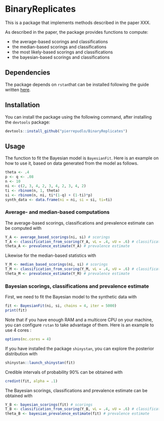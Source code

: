# BinaryReplicates

This is a package that implements methods described in the paper XXX.

As described in the paper, the package provides functions to compute:

- the average-based scorings and classifications
- the median-based scorings and classifications
- the most likely-based scorings and classifications
- the bayesian-based scorings and classifications


## Dependencies

The package depends on `rstan`that can be installed following the guide written [here](https://github.com/stan-dev/rstan/wiki/RStan-Getting-Started).


## Installation

You can install the package using the following command, after installing the `devtools` package:

```r
devtools::install_github("pierrepudlo/BinaryReplicates")
```

## Usage

The function to fit the Bayesian model is `BayesianFit`.
Here is an example on how to use it, based on data generated from the model
as follows.

```r
theta <- .4
p <- q <- .08
n <- 10
ni <- c(2, 3, 4, 2, 3, 4, 2, 3, 4, 2)
ti <- rbinom(n, 1, theta)
si <- rbinom(n, ni, ti*(1-q) + (1-ti)*p)
synth_data <- data.frame(ni = ni, si = si, ti=ti)
```

### Average- and median-based computations

The average-based scorings, classifications and prevalence estimate can be computed with

```r
Y_A <- average_based_scorings(ni, si) # scorings
T_A <- classification_from_scoring(Y_A, vL = .4, vU = .6) # classifications
theta_A <- prevalence_estimate(Y_A) # prevalence estimate
```

Likewise for the median-based statistics with

```r
Y_M <- median_based_scorings(ni, si) # scorings
T_M <- classification_from_scoring(Y_M, vL = .4, vU = .6) # classifications
theta_M <- prevalence_estimate(Y_M) # prevalence estimate
```

### Bayesian scorings, classifications and prevalence estimate

First, we need to fit the Bayesian model to the synthetic data with

```r
fit <- BayesianFit(ni, si, chains = 4, iter = 5000)
print(fit)
```

Note that if you have enough RAM and a multicore CPU on your machine, you can configure `rstan` to take advantage of them. Here is an example to use 4 cores :

```r
options(mc.cores = 4)
```


If you have installed the package `shinystan`, you can explore the posterior distribution with

```r
shinystan::launch_shinystan(fit)
```

Credible intervals of probability 90% can be obtained with

```r
credint(fit, alpha = .1)
```

The Bayesian scorings, classifications and prevalence estimate can be obtained with

```r
Y_B <- bayesian_scorings(fit) # scorings
T_B <- classification_from_scoring(Y_B, vL = .4, vU = .6) # classifications
theta_B <- bayesian_prevalence_estimate(fit) # prevalence estimate
```
